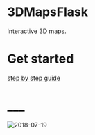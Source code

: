 # 3DMapsFlask

Interactive 3D maps.

# Get started

[step by step guide](http://pengoox.pythonanywhere.com/blog/How_to_Add_Maps_to_Flask_Web_App_with_Mapbox/)

# ___
![2018-07-19](https://user-images.githubusercontent.com/30196830/42923585-ca2b37a6-8b43-11e8-851b-efe711bd9764.png)
